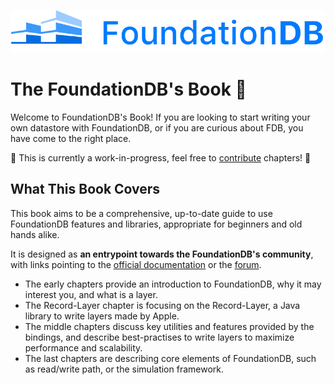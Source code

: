 ![FDB_logo.png](FDB_logo.png)

# The FoundationDB's Book 📖

Welcome to FoundationDB's Book! If you are looking to start writing your own datastore with FoundationDB, or if you are curious about FDB, you have come to the right place.

🚧 This is currently a work-in-progress, feel free to [contribute](https://github.com/PierreZ/fdb-book) chapters! 🚧

## What This Book Covers

This book aims to be a comprehensive, up-to-date guide to use FoundationDB features and libraries, appropriate for beginners and old hands alike.

It is designed as **an entrypoint towards the FoundationDB's community**, with links pointing to the [official documentation](https://apple.github.io/foundationdb/) or the [forum](https://forums.foundationdb.org/).

* The early chapters provide an introduction to FoundationDB, why it may interest you, and what is a layer.
* The Record-Layer chapter is focusing on the Record-Layer, a Java library to write layers made by Apple.
* The middle chapters discuss key utilities and features provided by the bindings, and describe best-practises to write layers to maximize performance and scalability.
* The last chapters are describing core elements of FoundationDB, such as read/write path, or the simulation framework.